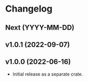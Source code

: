 # Changelog

## Next (YYYY-MM-DD)

## v1.0.1 (2022-09-07)

## v1.0.0 (2022-06-16)

- Initial release as a separate crate.
